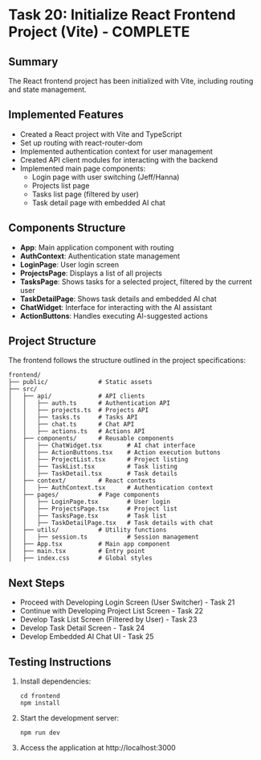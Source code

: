 # Task 20: Initialize React Frontend Project (Vite) - COMPLETE

## Summary
The React frontend project has been initialized with Vite, including routing and state management.

## Implemented Features

- Created a React project with Vite and TypeScript
- Set up routing with react-router-dom
- Implemented authentication context for user management
- Created API client modules for interacting with the backend
- Implemented main page components:
  - Login page with user switching (Jeff/Hanna)
  - Projects list page
  - Tasks list page (filtered by user)
  - Task detail page with embedded AI chat

## Components Structure

- **App**: Main application component with routing
- **AuthContext**: Authentication state management
- **LoginPage**: User login screen
- **ProjectsPage**: Displays a list of all projects
- **TasksPage**: Shows tasks for a selected project, filtered by the current user
- **TaskDetailPage**: Shows task details and embedded AI chat
- **ChatWidget**: Interface for interacting with the AI assistant
- **ActionButtons**: Handles executing AI-suggested actions

## Project Structure

The frontend follows the structure outlined in the project specifications:
```
frontend/
├── public/              # Static assets
├── src/
│   ├── api/             # API clients
│   │   ├── auth.ts      # Authentication API
│   │   ├── projects.ts  # Projects API
│   │   ├── tasks.ts     # Tasks API
│   │   ├── chat.ts      # Chat API
│   │   ├── actions.ts   # Actions API
│   ├── components/      # Reusable components
│   │   ├── ChatWidget.tsx       # AI chat interface
│   │   ├── ActionButtons.tsx    # Action execution buttons
│   │   ├── ProjectList.tsx      # Project listing
│   │   ├── TaskList.tsx         # Task listing
│   │   ├── TaskDetail.tsx       # Task details
│   ├── context/         # React contexts
│   │   ├── AuthContext.tsx      # Authentication context
│   ├── pages/           # Page components
│   │   ├── LoginPage.tsx        # User login
│   │   ├── ProjectsPage.tsx     # Project list
│   │   ├── TasksPage.tsx        # Task list
│   │   ├── TaskDetailPage.tsx   # Task details with chat
│   ├── utils/           # Utility functions
│   │   ├── session.ts           # Session management
│   ├── App.tsx          # Main app component
│   ├── main.tsx         # Entry point
│   ├── index.css        # Global styles
```

## Next Steps

- Proceed with Developing Login Screen (User Switcher) - Task 21
- Continue with Developing Project List Screen - Task 22
- Develop Task List Screen (Filtered by User) - Task 23
- Develop Task Detail Screen - Task 24
- Develop Embedded AI Chat UI - Task 25

## Testing Instructions

1. Install dependencies:
   ```
   cd frontend
   npm install
   ```

2. Start the development server:
   ```
   npm run dev
   ```

3. Access the application at http://localhost:3000

